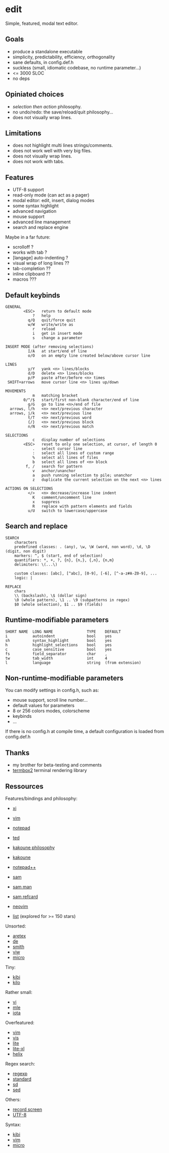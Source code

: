 # edit

Simple, featured, modal text editor.

## Goals

* produce a standalone executable
* simplicity, predictability, efficiency, orthogonality
* sane defaults, in config.def.h
* suckless (small, idiomatic codebase, no runtime parameter...)
* <= 3000 SLOC
* no deps

## Opiniated choices

* *selection then action* philosophy.
* no undo/redo: the save/reload/quit philosophy...
* does not visually wrap lines.

## Limitations

* does not highlight multi lines strings/comments.
* does not work well with very big files.
* does not visually wrap lines.
* does not work with tabs.

## Features

* UTF-8 support
* read-only mode (can act as a pager)
* modal editor: edit, insert, dialog modes
* some syntax highlight
* advanced navigation
* mouse support
* advanced line management
* search and replace engine

Maybe in a far future:
* scrolloff ?
* works with tab ?
* [langage] auto-indenting ?
* visual wrap of long lines ??
* tab-completion ??
* inline clipboard ??
* macros ???


## Default keybinds

    GENERAL
            <ESC>   return to default mode
                ?   help
              q/Q   quit/force quit
              w/W   write/write as
                r   reload
                i   get in insert mode
                s   change a parameter

    INSERT MODE (after removing selections)
              I/A   at start/end of line
              o/O   on an empty line created below/above cursor line

    LINES
              y/Y   yank <n> lines/blocks
              d/D   delete <n> lines/blocks
              p/P   paste after/before <n> times
     SHIFT+arrows   move cursor line <n> lines up/down

    MOVEMENTS
                m   matching bracket
            0/^/$   start/first non-blank character/end of line
              g/G   go to line <n>/end of file
      arrows, l/h   <n> next/previous character
      arrows, j/k   <n> next/previous line
              t/T   <n> next/previous word
              {/}   <n> next/previous block
              n/N   <n> next/previous match

    SELECTIONS
                c   display number of selections
            <ESC>   reset to only one selection, at cursor, of length 0
                .   select cursor line
                :   select all lines of custom range
                %   select all lines of files
                b   select all lines of <n> block
             f, /   search for pattern
                v   anchor/unanchor
                a   push running selection to pile; unanchor
                z   duplicate the current selection on the next <n> lines

    ACTIONS ON SELECTIONS
              </>   <n> decrease/increase line indent
                K   comment/uncomment line
                x   suppress
                R   replace with pattern elements and fields
              u/U   switch to lowercase/uppercase


## Search and replace

    SEARCH
        characters
        predefined classes: . (any), \w, \W (word, non word), \d, \D (digit, non digit)
        markers: ^, $ (start, end of selection)
        quantifiers: *, +, ?, {n}, {n,}, {,n}, {n,m}
        delimiters: \(...\)

        custom classes: [abc], [^abc], [0-9], [-6], [^-a-z#A-Z0-9], ...
        logic: |

    REPLACE
        chars
        \\ (backslash), \$ (dollar sign)
        \0 (whole pattern), \1 .. \9 (subpatterns in regex)
        $0 (whole selection), $1 .. $9 (fields)


## Runtime-modifiable parameters

    SHORT NAME  LONG NAME               TYPE    DEFAULT
    i           autoindent              bool    yes
    sh          syntax_highlight        bool    yes
    h           highlight_selections    bool    yes
    c           case_sensitive          bool    yes
    fs          field_separator         char    ,
    tw          tab_width               int     4
    l           language                string  (from extension)


## Non-runtime-modifiable parameters

You can modify settings in config.h, such as:
- mouse support, scroll line number...
- default values for parameters
- 8 or 256 colors modes, colorscheme
- keybinds
- ...

If there is no config.h at compile time, a default configuration is loaded
from config.def.h


## Thanks

* my brother for beta-testing and comments
* [termbox2](https://github.com/termbox/termbox2) terminal rendering library


## Ressources

Features/bindings and philosophy:
* [xi](https://xi-editor.io/docs.html)
* [vim](https://vimhelp.org/vi_diff.txt.html)
* [notepad](https://jsimlo.sk/notepad/features.php)
* [ted](http://www.kpdus.com/ted.html)
* [kakoune philosophy](https://kakoune.org/why-kakoune/why-kakoune.html)
* [kakoune](https://github.com/mawww/kakoune#advanced-topics)
* [notepad++](https://github.com/notepad-plus-plus/notepad-plus-plus/wiki/Features)
* [sam](http://doc.cat-v.org/plan_9/4th_edition/papers/sam/)
* [sam man](http://man.cat-v.org/plan_9/1/sam)
* [sam refcard](http://sam.cat-v.org/cheatsheet/sam-refcard.pdf)
* [neovim](https://neovim.io/charter/)

* [list](https://github.com/topics/text-editor) (explored for >= 150 stars)

Unsorted:
* [aretex](https://github.com/aretext/aretext)
* [de](https://github.com/driusan/de)
* [smith](https://github.com/IGI-111/Smith)
* [viw](https://github.com/lpan/viw)
* [micro](https://github.com/zyedidia/micro)

Tiny:
* [kibi](https://github.com/ilai-deutel/kibi)
* [kilo](https://github.com/antirez/kilo)

Rather small:
* [vi](http://www.ungerhu.com/jxh/vi.html)
* [mle](https://github.com/adsr/mle)
* [iota](https://github.com/gchp/iota)

Overfeatured:
* [vim](https://www.vim.org) 
* [vis](https://github.com/martanne/vis)
* [lite](https://github.com/rxi/lite/)
* [lite-xl](https://lite-xl.com/)
* [helix](https://helix-editor.com/)

Regex search:
* [regexp](https://man.cat-v.org/plan_9/6/regexp)
* [standard](https://pubs.opengroup.org/onlinepubs/9699919799/basedefs/V1_chap09.html)
* [sd](https://github.com/chmln/sd)
* [sed](https://www.gnu.org/software/sed/manual/sed.html)

Others:
* [record screen](https://asciinema.org/)
* [UTF-8](https://en.wikipedia.org/wiki/UTF-8)

Syntax:
* [kibi](https://github.com/ilai-deutel/kibi/tree/master/syntax.d)
* [vim](https://github.com/vim/vim/tree/master/runtime/syntax)
* [micro](https://github.com/zyedidia/micro/tree/master/runtime/syntax)

